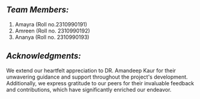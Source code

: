 ## *Team Members:*
1. Amayra (Roll no.2310990191)
2. Amreen (Roll no. 2310990192)
3. Ananya (Roll no. 2310990193)
## *Acknowledgments:*
We extend our heartfelt appreciation to DR. Amandeep Kaur for their unwavering guidance and support throughout the project's development. Additionally, we express gratitude to our peers for their invaluable feedback and contributions, which have significantly enriched our endeavor.
